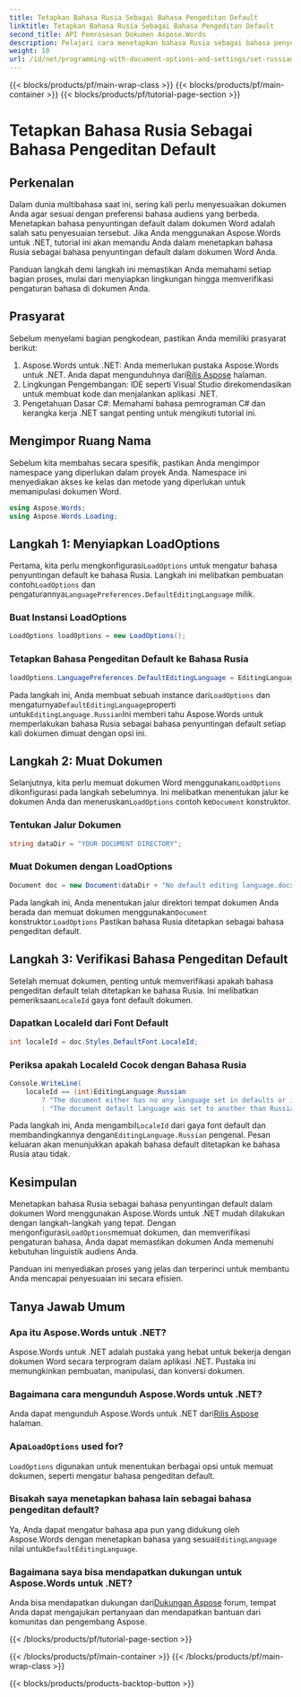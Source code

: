 ```yaml
---
title: Tetapkan Bahasa Rusia Sebagai Bahasa Pengeditan Default
linktitle: Tetapkan Bahasa Rusia Sebagai Bahasa Pengeditan Default
second_title: API Pemrosesan Dokumen Aspose.Words
description: Pelajari cara menetapkan bahasa Rusia sebagai bahasa penyuntingan default dalam dokumen Word menggunakan Aspose.Words untuk .NET. Ikuti panduan langkah demi langkah kami untuk mendapatkan petunjuk terperinci.
weight: 10
url: /id/net/programming-with-document-options-and-settings/set-russian-as-default-editing-language/
---
```


{{< blocks/products/pf/main-wrap-class >}}
{{< blocks/products/pf/main-container >}}
{{< blocks/products/pf/tutorial-page-section >}}

# Tetapkan Bahasa Rusia Sebagai Bahasa Pengeditan Default

## Perkenalan

Dalam dunia multibahasa saat ini, sering kali perlu menyesuaikan dokumen Anda agar sesuai dengan preferensi bahasa audiens yang berbeda. Menetapkan bahasa penyuntingan default dalam dokumen Word adalah salah satu penyesuaian tersebut. Jika Anda menggunakan Aspose.Words untuk .NET, tutorial ini akan memandu Anda dalam menetapkan bahasa Rusia sebagai bahasa penyuntingan default dalam dokumen Word Anda. 

Panduan langkah demi langkah ini memastikan Anda memahami setiap bagian proses, mulai dari menyiapkan lingkungan hingga memverifikasi pengaturan bahasa di dokumen Anda.

## Prasyarat

Sebelum menyelami bagian pengkodean, pastikan Anda memiliki prasyarat berikut:

1.  Aspose.Words untuk .NET: Anda memerlukan pustaka Aspose.Words untuk .NET. Anda dapat mengunduhnya dari[Rilis Aspose](https://releases.aspose.com/words/net/) halaman.
2. Lingkungan Pengembangan: IDE seperti Visual Studio direkomendasikan untuk membuat kode dan menjalankan aplikasi .NET.
3. Pengetahuan Dasar C#: Memahami bahasa pemrograman C# dan kerangka kerja .NET sangat penting untuk mengikuti tutorial ini.

## Mengimpor Ruang Nama

Sebelum kita membahas secara spesifik, pastikan Anda mengimpor namespace yang diperlukan dalam proyek Anda. Namespace ini menyediakan akses ke kelas dan metode yang diperlukan untuk memanipulasi dokumen Word.

```csharp
using Aspose.Words;
using Aspose.Words.Loading;
```

## Langkah 1: Menyiapkan LoadOptions

 Pertama, kita perlu mengkonfigurasi`LoadOptions` untuk mengatur bahasa penyuntingan default ke bahasa Rusia. Langkah ini melibatkan pembuatan contoh`LoadOptions` dan pengaturannya`LanguagePreferences.DefaultEditingLanguage` milik.

### Buat Instansi LoadOptions

```csharp
LoadOptions loadOptions = new LoadOptions();
```

### Tetapkan Bahasa Pengeditan Default ke Bahasa Rusia

```csharp
loadOptions.LanguagePreferences.DefaultEditingLanguage = EditingLanguage.Russian;
```

 Pada langkah ini, Anda membuat sebuah instance dari`LoadOptions` dan mengaturnya`DefaultEditingLanguage`properti untuk`EditingLanguage.Russian`Ini memberi tahu Aspose.Words untuk memperlakukan bahasa Rusia sebagai bahasa penyuntingan default setiap kali dokumen dimuat dengan opsi ini.

## Langkah 2: Muat Dokumen

 Selanjutnya, kita perlu memuat dokumen Word menggunakan`LoadOptions` dikonfigurasi pada langkah sebelumnya. Ini melibatkan menentukan jalur ke dokumen Anda dan meneruskan`LoadOptions` contoh ke`Document` konstruktor.

### Tentukan Jalur Dokumen

```csharp
string dataDir = "YOUR DOCUMENT DIRECTORY";
```

### Muat Dokumen dengan LoadOptions

```csharp
Document doc = new Document(dataDir + "No default editing language.docx", loadOptions);
```

 Pada langkah ini, Anda menentukan jalur direktori tempat dokumen Anda berada dan memuat dokumen menggunakan`Document` konstruktor.`LoadOptions` Pastikan bahasa Rusia ditetapkan sebagai bahasa pengeditan default.

## Langkah 3: Verifikasi Bahasa Pengeditan Default

 Setelah memuat dokumen, penting untuk memverifikasi apakah bahasa pengeditan default telah ditetapkan ke bahasa Rusia. Ini melibatkan pemeriksaan`LocaleId` gaya font default dokumen.

### Dapatkan LocaleId dari Font Default

```csharp
int localeId = doc.Styles.DefaultFont.LocaleId;
```

### Periksa apakah LocaleId Cocok dengan Bahasa Rusia

```csharp
Console.WriteLine(
    localeId == (int)EditingLanguage.Russian
        ? "The document either has no any language set in defaults or it was set to Russian originally."
        : "The document default language was set to another than Russian language originally, so it is not overridden.");
```

 Pada langkah ini, Anda mengambil`LocaleId` dari gaya font default dan membandingkannya dengan`EditingLanguage.Russian` pengenal. Pesan keluaran akan menunjukkan apakah bahasa default ditetapkan ke bahasa Rusia atau tidak.

## Kesimpulan

 Menetapkan bahasa Rusia sebagai bahasa penyuntingan default dalam dokumen Word menggunakan Aspose.Words untuk .NET mudah dilakukan dengan langkah-langkah yang tepat. Dengan mengonfigurasi`LoadOptions`memuat dokumen, dan memverifikasi pengaturan bahasa, Anda dapat memastikan dokumen Anda memenuhi kebutuhan linguistik audiens Anda. 

Panduan ini menyediakan proses yang jelas dan terperinci untuk membantu Anda mencapai penyesuaian ini secara efisien.

## Tanya Jawab Umum

### Apa itu Aspose.Words untuk .NET?

Aspose.Words untuk .NET adalah pustaka yang hebat untuk bekerja dengan dokumen Word secara terprogram dalam aplikasi .NET. Pustaka ini memungkinkan pembuatan, manipulasi, dan konversi dokumen.

### Bagaimana cara mengunduh Aspose.Words untuk .NET?

 Anda dapat mengunduh Aspose.Words untuk .NET dari[Rilis Aspose](https://releases.aspose.com/words/net/) halaman.

###  Apa`LoadOptions` used for?

`LoadOptions` digunakan untuk menentukan berbagai opsi untuk memuat dokumen, seperti mengatur bahasa pengeditan default.

### Bisakah saya menetapkan bahasa lain sebagai bahasa pengeditan default?

 Ya, Anda dapat mengatur bahasa apa pun yang didukung oleh Aspose.Words dengan menetapkan bahasa yang sesuai`EditingLanguage` nilai untuk`DefaultEditingLanguage`.

### Bagaimana saya bisa mendapatkan dukungan untuk Aspose.Words untuk .NET?

 Anda bisa mendapatkan dukungan dari[Dukungan Aspose](https://forum.aspose.com/c/words/8) forum, tempat Anda dapat mengajukan pertanyaan dan mendapatkan bantuan dari komunitas dan pengembang Aspose.

{{< /blocks/products/pf/tutorial-page-section >}}

{{< /blocks/products/pf/main-container >}}
{{< /blocks/products/pf/main-wrap-class >}}

{{< blocks/products/products-backtop-button >}}
